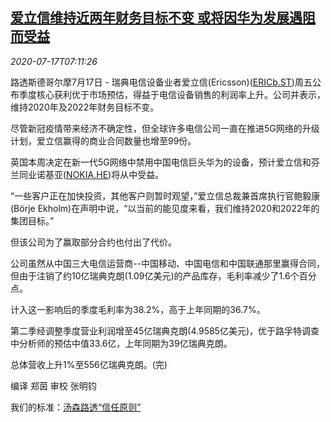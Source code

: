 <!--1594970601000-->
[爱立信维持近两年财务目标不变 或将因华为发展遇阻而受益](https://cn.reuters.com/article/ericssonfinancial-target-0717-fri-idCNKCS24I0QP)
------

<div><i>2020-07-17T07:11:26</i></div><div class="StandardArticleBody_body"><p>路透斯德哥尔摩7月17日 - 瑞典电信设备业者爱立信(Ericsson)(<span id="symbol_ERICb.ST_0"><a href="//www.reuters.com/companies/ERICb.ST">ERICb.ST</a></span>)周五公布季度核心获利优于市场预估，得益于电信设备销售的利润率上升。公司并表示，维持2020年及2022年财务目标不变。 </p><p>尽管新冠疫情带来经济不确定性，但全球许多电信公司一直在推进5G网络的升级计划，爱立信赢得的商业合同数量也增至99份。 </p><p>英国本周决定在新一代5G网络中禁用中国电信巨头华为的设备，预计爱立信和芬兰同业诺基亚(<span id="symbol_NOKIA.HE_1"><a href="//www.reuters.com/companies/NOKIA.HE">NOKIA.HE</a></span>)将从中受益。 </p><p>“一些客户正在加快投资，其他客户则暂时观望，”爱立信总裁兼首席执行官鲍毅康(Börje Ekholm)在声明中说，“以当前的能见度来看，我们维持2020和2022年的集团目标。” </p><p>但该公司为了赢取部分合约也付出了代价。 </p><p>公司虽然从中国三大电信运营商--中国移动、中国电信和中国联通那里赢得合同，但由于注销了约10亿瑞典克朗(1.09亿美元)的产品库存，毛利率减少了1.6个百分点。 </p><p>计入这一影响后的季度毛利率为38.2%，高于上年同期的36.7%。 </p><p>第二季经调整季度营业利润增至45亿瑞典克朗(4.9585亿美元)，优于路孚特调查中分析师的预估中值33.6亿，上年同期为39亿瑞典克朗。 </p><p>总体营收上升1%至556亿瑞典克朗。(完) </p><div class="Attribution_container"><div class="Attribution_attribution"><p class="Attribution_content">编译 郑茵 审校 张明钧 </p></div></div><div class="StandardArticleBody_trustBadgeContainer"><span class="StandardArticleBody_trustBadgeTitle">我们的标准：</span><span class="trustBadgeUrl"><a href="https://www.thomsonreuters.cn/content/dam/openweb/documents/pdf/china/brochures/about-us-1.pdf">汤森路透“信任原则”</a></span></div></div>
